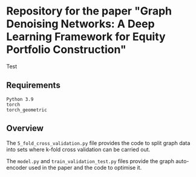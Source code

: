 # Repository for the paper "Graph Denoising Networks: A Deep Learning Framework for Equity Portfolio Construction"

Test


## Requirements
```
Python 3.9
torch
torch_geometric
```
## Overview
The ```5_fold_cross_validation.py``` file provides the code to split graph data into sets where k-fold cross validation can be carried out.

The ```model.py``` and ```train_validation_test.py``` files provide the graph auto-encoder used in the paper and the code to optimise it.
